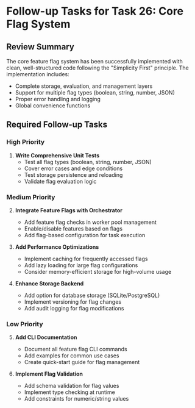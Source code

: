 # Follow-up Tasks for Task 26: Core Flag System

## Review Summary
The core feature flag system has been successfully implemented with clean, well-structured code following the "Simplicity First" principle. The implementation includes:
- Complete storage, evaluation, and management layers
- Support for multiple flag types (boolean, string, number, JSON)
- Proper error handling and logging
- Global convenience functions

## Required Follow-up Tasks

### High Priority
1. **Write Comprehensive Unit Tests**
   - Test all flag types (boolean, string, number, JSON)
   - Cover error cases and edge conditions
   - Test storage persistence and reloading
   - Validate flag evaluation logic

### Medium Priority
2. **Integrate Feature Flags with Orchestrator**
   - Add feature flag checks in worker pool management
   - Enable/disable features based on flags
   - Add flag-based configuration for task execution

3. **Add Performance Optimizations**
   - Implement caching for frequently accessed flags
   - Add lazy loading for large flag configurations
   - Consider memory-efficient storage for high-volume usage

4. **Enhance Storage Backend**
   - Add option for database storage (SQLite/PostgreSQL)
   - Implement versioning for flag changes
   - Add audit logging for flag modifications

### Low Priority
5. **Add CLI Documentation**
   - Document all feature flag CLI commands
   - Add examples for common use cases
   - Create quick-start guide for flag management

6. **Implement Flag Validation**
   - Add schema validation for flag values
   - Implement type checking at runtime
   - Add constraints for numeric/string values